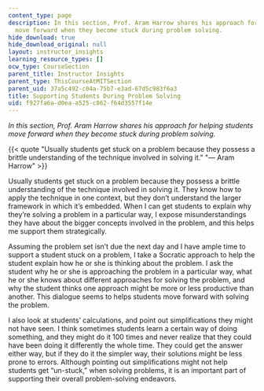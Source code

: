```yaml
---
content_type: page
description: In this section, Prof. Aram Harrow shares his approach for helping students
  move forward when they become stuck during problem solving.
hide_download: true
hide_download_original: null
layout: instructor_insights
learning_resource_types: []
ocw_type: CourseSection
parent_title: Instructor Insights
parent_type: ThisCourseAtMITSection
parent_uid: 37a5c492-c04a-75b7-e3ad-67d5c983f6a3
title: Supporting Students During Problem Solving
uid: f927fa6a-d0ea-a525-c862-f64d3557f14e
---
```


_In this section, Prof. Aram Harrow shares his approach for helping students move forward when they become stuck during problem solving._

{{< quote "Usually students get stuck on a problem because they possess a brittle understanding of the technique involved in solving it." "— Aram Harrow" >}}

Usually students get stuck on a problem because they possess a brittle understanding of the technique involved in solving it. They know how to apply the technique in one context, but they don’t understand the larger framework in which it’s embedded. When I can get students to explain why they’re solving a problem in a particular way, I expose misunderstandings they have about the bigger concepts involved in the problem, and this helps me support them strategically.

Assuming the problem set isn’t due the next day and I have ample time to support a student stuck on a problem, I take a Socratic approach to help the student explain how he or she is thinking about the problem. I ask the student why he or she is approaching the problem in a particular way, what he or she knows about different approaches for solving the problem, and why the student thinks one approach might be more or less productive than another. This dialogue seems to helps students move forward with solving the problem.

I also look at students’ calculations, and point out simplifications they might not have seen. I think sometimes students learn a certain way of doing something, and they might do it 100 times and never realize that they could have been doing it differently the whole time. They could get the answer either way, but if they do it the simpler way, their solutions might be less prone to errors. Although pointing out simplifications might not help students get “un-stuck,” when solving problems, it is an important part of supporting their overall problem-solving endeavors.